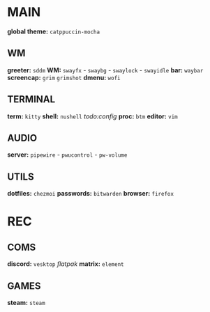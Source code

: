 # MAIN
**global theme:** `catppuccin-mocha`

## WM
**greeter:** `sddm`
**WM:** `swayfx`
    - `swaybg`
    - `swaylock`
    - `swayidle`
**bar:** `waybar`
**screencap:** `grim` `grimshot`
**dmenu:** `wofi`

## TERMINAL
**term:** `kitty`
**shell:** `nushell` *todo:config*
**proc:** `btm`
**editor:** `vim`

## AUDIO
**server:** `pipewire`
    - `pwucontrol`
    - `pw-volume`

## UTILS
**dotfiles:** `chezmoi`
**passwords:** `bitwarden`
**browser:** `firefox`

# REC
## COMS
**discord:** `vesktop` *flatpak*
**matrix:** `element`

## GAMES
**steam:** `steam`
